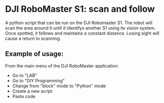 # DJI RoboMaster S1: scan and follow

A python script that can be run on the DJI Robomaster S1.
The robot will scan the area around it until it identifys
another S1 using its vision system. Once spotted, it follows
and maintains a constant distance. Losing sight will cause 
a return to scanning.

## Example of usage:

From the main menu of the DJI RoboMaster application:
- Go to "LAB"
- Go to "DIY Programming"
- Change from "block" mode to "Python" mode
- Create a new script
- Paste code  
